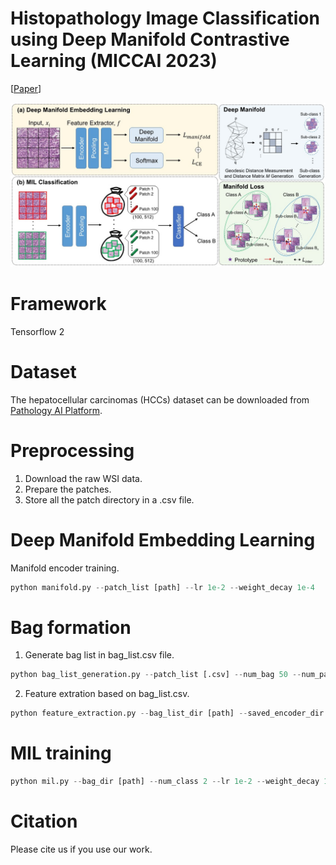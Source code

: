 # Histopathology Image Classification using Deep Manifold Contrastive Learning (MICCAI 2023)

[[Paper](https://arxiv.org/abs/2306.14459)]

<p align="center">
  <img src="Fig.2_1.jpg"  >
</p>

# Framework 
Tensorflow 2

# Dataset 
The hepatocellular carcinomas (HCCs) dataset can be downloaded from [Pathology AI Platform](http://www.wisepaip.org/paip).

# Preprocessing
1. Download the raw WSI data.
2. Prepare the patches.
3. Store all the patch directory in a .csv file.


# Deep Manifold Embedding Learning
Manifold encoder training. 
```python
python manifold.py --patch_list [path] --lr 1e-2 --weight_decay 1e-4 
```


# Bag formation
1. Generate bag list in bag_list.csv file.
   
```python
python bag_list_generation.py --patch_list [.csv] --num_bag 50 --num_patchPerbag 100 
```

2. Feature extration based on bag_list.csv.
```python
python feature_extraction.py --bag_list_dir [path] --saved_encoder_dir [path] 
```
   
# MIL training 
```python
python mil.py --bag_dir [path] --num_class 2 --lr 1e-2 --weight_decay 1e-4 
```


# Citation
Please cite us if you use our work. 
